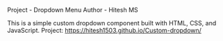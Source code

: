 Project - Dropdown Menu
Author - Hitesh MS

This is a simple custom dropdown component built with HTML, CSS, and JavaScript.
Project: https://hitesh1503.github.io/Custom-dropdown/

